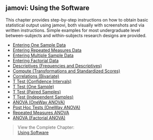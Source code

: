## jamovi: Using the Software

This chapter provides step-by-step instructions on how to obtain basic statistical output using jamovi, both visually with screenshots and via written instructions. Simple examples for most undergraduate level between-subjects and within-subjects research designs are provided.

- [Entering One Sample Data](./onesampledata.md)  
- [Entering Repeated Measures Data](./repeateddata.md)
- [Entering Multiple Sample Data](./multiplesampledata.md)
- [Entering Factorial Data](./factorialdata.md)
- [Descriptives (Frequencies and Descriptives)](./descriptives.md)
- [Compute (Transformations and Standardized Scores)](./standardized.md)
- [Correlations (Bivariate)](./correlations.md)
- [T Test (Confidence Intervals)](./intervals.md)
- [T Test (One Sample)](./onesample.md)
- [T Test (Paired Samples)](./paired.md)
- [T Test (Independent Samples)](./independent.md)
- [ANOVA (OneWay ANOVA)](./oneway.md)
- [Post Hoc Tests (OneWay ANOVA)](./posthocs.md)
- [Repeated Measures ANOVA](./repeated.md)
- [ANOVA (Factorial ANOVA)](./factorial.md)

> View the Complete Chapter:  
> [Using Software](./complete.md)